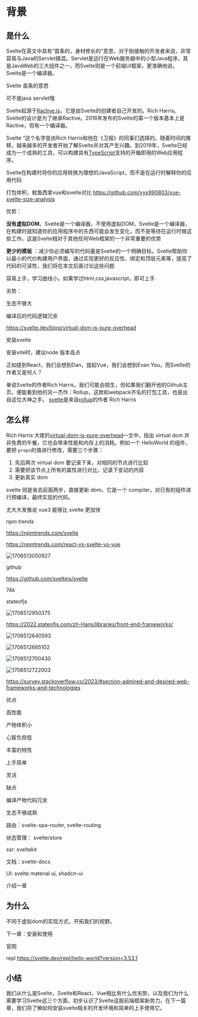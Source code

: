 # 背景

## 是什么

Svelte在英文中具有“苗条的，身材修长的”意思，对于刚接触的开发者来说，非常容易与Java的Servlet搞混。Servlet是运行在Web服务器中的小型Java程序，其是JavaWeb的三大组件之一，而Svelte则是一个前端UI框架，更准确地说，Svelte是一个编译器。

Svelte 苗条的意思

可不是java servlet哦

Svelte起源于[Ractive.js](https://github.com/ractivejs/ractive)，它是由Svelte的创建者自己开发的。Rich Harris。Svelte的设计是为了继承Ractive。2016年发布的Svelte的第一个版本基本上是Ractive，但有一个编译器。

Svelte “这个名字是由Rich Harris和他在《卫报》的同事们选择的。随着时间的推移，越来越多的开发者开始了解Svelte并对其产生兴趣。到2019年，Svelte已经成为一个成熟的工具，可以构建具有[TypeScript](https://www.wbolt.com/go?_=bc24523fcaaHR0cHM6Ly93d3cudHlwZXNjcmlwdGxhbmcub3JnLw%3D%3D)支持的开箱即用的Web应用程序。

Svelte在构建时将你的应用转换为理想的JavaScript，而不是在运行时解释你的应用代码

打包体积，鱿鱼西拿vue和svelte对比
https://github.com/yyx990803/vue-svelte-size-analysis

优势：

**没有虚拟DOM**。Svelte是一个编译器，不使用虚拟DOM，Svelte是一个编译器，在构建时就知道你的应用程序中的东西可能会发生变化，而不是等待在运行时做这些工作。这是Svelte相对于其他任何Web框架的一个非常重要的优势

**更少的模板** ：减少你必须编写的代码量是Svelte的一个明确目标。Svelte帮助你以最小的代价构建用户界面，通过实现更好的反应性、绑定和顶层元素等，提高了代码的可读性，我们将在本文后面讨论这些问题

容易上手，学习曲线小。如果学过html,css,javascript，即可上手

劣势：

生态不够大

编译后的代码逻辑冗余

https://svelte.dev/blog/virtual-dom-is-pure-overhead

安装svelte

安装vite时，建议node 版本高点

正如提到React，我们会想到Dan，提起Vue，我们会想到Evan You，而Svelte的作者又是何人？

单说Svelte的作者Rich Harris，我们可能会陌生，但如果我们翻开他的Github主页，便能看到他的另一杰作：Rollup，这款和webpack齐名的打包工具，也是出自这位大神之手。
[svelte](https://github.com/sveltejs/svelte)是来自[rollup](https://github.com/rollup/rollup)的作者 Rich Harris

## 怎么样

Rich Harris 大佬的[virtual-dom-is-pure-overhead](https://svelte.dev/blog/virtual-dom-is-pure-overhead)一文中，指出 virtual dom 并非免费的午餐，它也会带来性能和内存上的消耗。例如一个 HelloWorld 的组件，要把 `props`的值进行修改，需要三个步骤：

1. 先后两次 virtual dom 要记录下来，对相同的节点进行比较
2. 需要把该节点上所有的属性进行对比，记录下变动的内容
3. 更新真实 dom

svelte 则是省去前面两步，直接更新 dom，它是一个 compiler，对已有的组件进行预编译，最终实现的代码。

尤大大发推说 vue3 能够比 svelte 更加快

npm trends

https://npmtrends.com/svelte

https://npmtrends.com/react-vs-svelte-vs-vue

![1706513050927](image/01-【入门】背景/1706513050927.png)

github

https://github.com/sveltejs/svelte

74k

stateofjs

![1706512950375](image/01-【入门】背景/1706512950375.png)

https://2022.stateofjs.com/zh-Hans/libraries/front-end-frameworks/

![1706512640593](image/01-【入门】背景/1706512640593.png)

![1706512665102](image/01-【入门】背景/1706512665102.png)

![1706512700430](image/01-【入门】背景/1706512700430.png)

![1706512722003](image/01-【入门】背景/1706512722003.png)

https://survey.stackoverflow.co/2023/#section-admired-and-desired-web-frameworks-and-technologies



优点

高性能

产物体积小

心智负担低

丰富的特性

上手简单

灵活

缺点

编译产物代码冗余

生态不够成熟

路由：svelte-spa-router, svelte-routing

状态管理： svelte/store

ssr: sveltekit

文档：svelte-docs

UI: svelte material ui, shadcn-ui

介绍一章

## 为什么

不同于虚拟dom的实现方式，开拓我们的视野。

下一章：安装和使用

官网

repl  https://svelte.dev/repl/hello-world?version=3.53.1

## 小结

我们从什么是Svelte，Svelte和React、Vue相比有什么优劣势，以及我们为什么需要学习Svelte这三个方面，初步认识了Svelte这股前端框架新势力。在下一篇章，我们将了解如何安装svelte相关的开发环境和简单的上手使用它。

